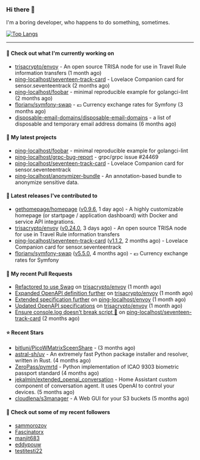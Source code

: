 ### Hi there 👋

I'm a boring developer, who happens to do something, sometimes.

[![Top Langs](https://github-readme-stats.vercel.app/api/top-langs/?username=ping-localhost&langs_count=8&theme=dracula&layout=compact)](https://github.com/anuraghazra/github-readme-stats)

---
#### 👷 Check out what I'm currently working on

- [trisacrypto/envoy](https://github.com/trisacrypto/envoy) - An open source TRISA node for use in Travel Rule information transfers (1 month ago)
- [ping-localhost/seventeen-track-card](https://github.com/ping-localhost/seventeen-track-card) - Lovelace Companion card for sensor.seventeentrack (2 months ago)
- [ping-localhost/foobar](https://github.com/ping-localhost/foobar) - minimal reproducible example for golangci-lint (2 months ago)
- [florianv/symfony-swap](https://github.com/florianv/symfony-swap) - :euro: Currency exchange rates for Symfony (3 months ago)
- [disposable-email-domains/disposable-email-domains](https://github.com/disposable-email-domains/disposable-email-domains) - a list of disposable and temporary email address domains (6 months ago)



#### 🌱 My latest projects

- [ping-localhost/foobar](https://github.com/ping-localhost/foobar) - minimal reproducible example for golangci-lint
- [ping-localhost/grpc-bug-report](https://github.com/ping-localhost/grpc-bug-report) - grpc/grpc issue #24469
- [ping-localhost/seventeen-track-card](https://github.com/ping-localhost/seventeen-track-card) - Lovelace Companion card for sensor.seventeentrack
- [ping-localhost/anonymizer-bundle](https://github.com/ping-localhost/anonymizer-bundle) - An annotation-based bundle to anonymize sensitive data.



#### 🔭 Latest releases I've contributed to

- [gethomepage/homepage](https://github.com/gethomepage/homepage) ([v0.9.6](https://github.com/gethomepage/homepage/releases/tag/v0.9.6), 1 day ago) - A highly customizable homepage (or startpage / application dashboard) with Docker and service API integrations.
- [trisacrypto/envoy](https://github.com/trisacrypto/envoy) ([v0.24.0](https://github.com/trisacrypto/envoy/releases/tag/v0.24.0), 3 days ago) - An open source TRISA node for use in Travel Rule information transfers
- [ping-localhost/seventeen-track-card](https://github.com/ping-localhost/seventeen-track-card) ([v1.1.2](https://github.com/ping-localhost/seventeen-track-card/releases/tag/v1.1.2), 2 months ago) - Lovelace Companion card for sensor.seventeentrack
- [florianv/symfony-swap](https://github.com/florianv/symfony-swap) ([v5.5.0](https://github.com/florianv/symfony-swap/releases/tag/v5.5.0), 4 months ago) - :euro: Currency exchange rates for Symfony



#### 🔨 My recent Pull Requests

- [Refactored to use Swag](https://github.com/trisacrypto/envoy/pull/151) on [trisacrypto/envoy](https://github.com/trisacrypto/envoy) (1 month ago)
- [Expanded OpenAPI definition further](https://github.com/trisacrypto/envoy/pull/138) on [trisacrypto/envoy](https://github.com/trisacrypto/envoy) (1 month ago)
- [Extended specification further](https://github.com/ping-localhost/envoy/pull/1) on [ping-localhost/envoy](https://github.com/ping-localhost/envoy) (1 month ago)
- [Updated OpenAPI specifications](https://github.com/trisacrypto/envoy/pull/131) on [trisacrypto/envoy](https://github.com/trisacrypto/envoy) (1 month ago)
- [Ensure console.log doesn&#39;t break script 🔧](https://github.com/ping-localhost/seventeen-track-card/pull/12) on [ping-localhost/seventeen-track-card](https://github.com/ping-localhost/seventeen-track-card) (2 months ago)



#### ⭐ Recent Stars

- [bitluni/PicoWMatrixSceenShare](https://github.com/bitluni/PicoWMatrixSceenShare) -  (3 months ago)
- [astral-sh/uv](https://github.com/astral-sh/uv) - An extremely fast Python package installer and resolver, written in Rust. (4 months ago)
- [ZeroPass/pymrtd](https://github.com/ZeroPass/pymrtd) - Python implementation of ICAO 9303 biometric passport standard (4 months ago)
- [jekalmin/extended_openai_conversation](https://github.com/jekalmin/extended_openai_conversation) - Home Assistant custom component of conversation agent. It uses OpenAI to control your devices. (5 months ago)
- [cloudlena/s3manager](https://github.com/cloudlena/s3manager) - A Web GUI for your S3 buckets (5 months ago)



#### 👯 Check out some of my recent followers

- [sammorozov](https://github.com/sammorozov)
- [Fascinatorx](https://github.com/Fascinatorx)
- [manjit683](https://github.com/manjit683)
- [eddypouw](https://github.com/eddypouw)
- [testitesti22](https://github.com/testitesti22)

